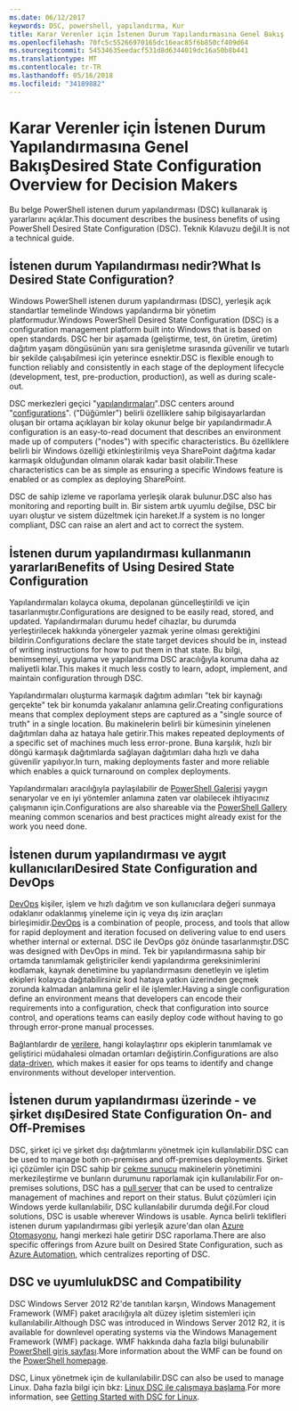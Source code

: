 ```yaml
---
ms.date: 06/12/2017
keywords: DSC, powershell, yapılandırma, Kur
title: Karar Verenler için İstenen Durum Yapılandırmasına Genel Bakış
ms.openlocfilehash: 70fc5c55266970165dc16eac85f6b850cf409d64
ms.sourcegitcommit: 54534635eedacf531d8d6344019dc16a50b8b441
ms.translationtype: MT
ms.contentlocale: tr-TR
ms.lasthandoff: 05/16/2018
ms.locfileid: "34189882"
---
```

# <a name="desired-state-configuration-overview-for-decision-makers"></a><span data-ttu-id="5e273-103">Karar Verenler için İstenen Durum Yapılandırmasına Genel Bakış</span><span class="sxs-lookup"><span data-stu-id="5e273-103">Desired State Configuration Overview for Decision Makers</span></span>

<span data-ttu-id="5e273-104">Bu belge PowerShell istenen durum yapılandırması (DSC) kullanarak iş yararlarını açıklar.</span><span class="sxs-lookup"><span data-stu-id="5e273-104">This document describes the business benefits of using PowerShell Desired State Configuration (DSC).</span></span> <span data-ttu-id="5e273-105">Teknik Kılavuzu değil.</span><span class="sxs-lookup"><span data-stu-id="5e273-105">It is not a technical guide.</span></span>

## <a name="what-is-desired-state-configuration"></a><span data-ttu-id="5e273-106">İstenen durum Yapılandırması nedir?</span><span class="sxs-lookup"><span data-stu-id="5e273-106">What Is Desired State Configuration?</span></span>

<span data-ttu-id="5e273-107">Windows PowerShell istenen durum yapılandırması (DSC), yerleşik açık standartlar temelinde Windows yapılandırma bir yönetim platformudur.</span><span class="sxs-lookup"><span data-stu-id="5e273-107">Windows PowerShell Desired State Configuration (DSC) is a configuration management platform built into Windows that is based on open standards.</span></span> <span data-ttu-id="5e273-108">DSC her bir aşamada (geliştirme, test, ön üretim, üretim) dağıtım yaşam döngüsünün yanı sıra genişletme sırasında güvenilir ve tutarlı bir şekilde çalışabilmesi için yeterince esnektir.</span><span class="sxs-lookup"><span data-stu-id="5e273-108">DSC is flexible enough to function reliably and consistently in each stage of the deployment lifecycle (development, test, pre-production, production), as well as during scale-out.</span></span>

<span data-ttu-id="5e273-109">DSC merkezleri geçici "[yapılandırmaları](https://msdn.microsoft.com/powershell/dsc/configurations)".</span><span class="sxs-lookup"><span data-stu-id="5e273-109">DSC centers around "[configurations](https://msdn.microsoft.com/powershell/dsc/configurations)".</span></span>
<span data-ttu-id="5e273-110">("Düğümler") belirli özelliklere sahip bilgisayarlardan oluşan bir ortama açıklayan bir kolay okunur belge bir yapılandırmadır.</span><span class="sxs-lookup"><span data-stu-id="5e273-110">A configuration is an easy-to-read document that describes an environment made up of computers ("nodes") with specific characteristics.</span></span>
<span data-ttu-id="5e273-111">Bu özelliklere belirli bir Windows özelliği etkinleştirilmiş veya SharePoint dağıtma kadar karmaşık olduğundan olmanın olarak kadar basit olabilir.</span><span class="sxs-lookup"><span data-stu-id="5e273-111">These characteristics can be as simple as ensuring a specific Windows feature is enabled or as complex as deploying SharePoint.</span></span>

<span data-ttu-id="5e273-112">DSC de sahip izleme ve raporlama yerleşik olarak bulunur.</span><span class="sxs-lookup"><span data-stu-id="5e273-112">DSC also has monitoring and reporting built in.</span></span>
<span data-ttu-id="5e273-113">Bir sistem artık uyumlu değilse, DSC bir uyarı oluştur ve sistem düzeltmek için hareket.</span><span class="sxs-lookup"><span data-stu-id="5e273-113">If a system is no longer compliant, DSC can raise an alert and act to correct the system.</span></span>

## <a name="benefits-of-using-desired-state-configuration"></a><span data-ttu-id="5e273-114">İstenen durum yapılandırması kullanmanın yararları</span><span class="sxs-lookup"><span data-stu-id="5e273-114">Benefits of Using Desired State Configuration</span></span>

<span data-ttu-id="5e273-115">Yapılandırmaları kolayca okuma, depolanan güncelleştirildi ve için tasarlanmıştır.</span><span class="sxs-lookup"><span data-stu-id="5e273-115">Configurations are designed to be easily read, stored, and updated.</span></span>
<span data-ttu-id="5e273-116">Yapılandırmaları durumu hedef cihazlar, bu durumda yerleştirilecek hakkında yönergeler yazmak yerine olması gerektiğini bildirin.</span><span class="sxs-lookup"><span data-stu-id="5e273-116">Configurations declare the state target devices should be in, instead of writing instructions for how to put them in that state.</span></span>
<span data-ttu-id="5e273-117">Bu bilgi, benimsemeyi, uygulama ve yapılandırma DSC aracılığıyla koruma daha az maliyetli kılar.</span><span class="sxs-lookup"><span data-stu-id="5e273-117">This makes it much less costly to learn, adopt, implement, and maintain configuration through DSC.</span></span>

<span data-ttu-id="5e273-118">Yapılandırmaları oluşturma karmaşık dağıtım adımları "tek bir kaynağı gerçekte" tek bir konumda yakalanır anlamına gelir.</span><span class="sxs-lookup"><span data-stu-id="5e273-118">Creating configurations means that complex deployment steps are captured as a "single source of truth" in a single location.</span></span>
<span data-ttu-id="5e273-119">Bu makinelerin belirli bir kümesinin yinelenen dağıtımları daha az hataya hale getirir.</span><span class="sxs-lookup"><span data-stu-id="5e273-119">This makes repeated deployments of a specific set of machines much less error-prone.</span></span>
<span data-ttu-id="5e273-120">Buna karşılık, hızlı bir döngü karmaşık dağıtımlarda sağlayan dağıtımları daha hızlı ve daha güvenilir yapılıyor.</span><span class="sxs-lookup"><span data-stu-id="5e273-120">In turn, making deployments faster and more reliable which enables a quick turnaround on complex deployments.</span></span>

<span data-ttu-id="5e273-121">Yapılandırmaları aracılığıyla paylaşılabilir de [PowerShell Galerisi](https://powershellgallery.com) yaygın senaryolar ve en iyi yöntemler anlamına zaten var olabilecek ihtiyacınız çalışmanın için.</span><span class="sxs-lookup"><span data-stu-id="5e273-121">Configurations are also shareable via the [PowerShell Gallery](https://powershellgallery.com) meaning common scenarios and best practices might already exist for the work you need done.</span></span>


## <a name="desired-state-configuration-and-devops"></a><span data-ttu-id="5e273-122">İstenen durum yapılandırması ve aygıt kullanıcıları</span><span class="sxs-lookup"><span data-stu-id="5e273-122">Desired State Configuration and DevOps</span></span>

<span data-ttu-id="5e273-123">[DevOps](http://blogs.technet.com/b/ashleymcglone/archive/2015/11/20/devops-for-n00bs-ie-windows-people.aspx) kişiler, işlem ve hızlı dağıtım ve son kullanıcılara değeri sunmaya odaklanır odaklanmış yineleme için iç veya dış izin araçları birleşimidir.</span><span class="sxs-lookup"><span data-stu-id="5e273-123">[DevOps](http://blogs.technet.com/b/ashleymcglone/archive/2015/11/20/devops-for-n00bs-ie-windows-people.aspx) is a combination of people, process, and tools that allow for rapid deployment and iteration focused on delivering value to end users whether internal or external.</span></span>
<span data-ttu-id="5e273-124">DSC ile DevOps göz önünde tasarlanmıştır.</span><span class="sxs-lookup"><span data-stu-id="5e273-124">DSC was designed with DevOps in mind.</span></span>
<span data-ttu-id="5e273-125">Tek bir yapılandırmasına sahip bir ortamda tanımlamak geliştiriciler kendi yapılandırma gereksinimlerini kodlamak, kaynak denetimine bu yapılandırmasını denetleyin ve işletim ekipleri kolayca dağıtabilirsiniz kod hataya yatkın üzerinden geçmek zorunda kalmadan anlamına gelir el ile işlemler.</span><span class="sxs-lookup"><span data-stu-id="5e273-125">Having a single configuration define an environment means that developers can encode their requirements into a configuration, check that configuration into source control, and operations teams can easily deploy code without having to go through error-prone manual processes.</span></span>

<span data-ttu-id="5e273-126">Bağlantılardır de [verilere](https://msdn.microsoft.com/powershell/dsc/configdata), hangi kolaylaştırır ops ekiplerin tanımlamak ve geliştirici müdahalesi olmadan ortamları değiştirin.</span><span class="sxs-lookup"><span data-stu-id="5e273-126">Configurations are also [data-driven](https://msdn.microsoft.com/powershell/dsc/configdata), which makes it easier for ops teams to identify and change environments without developer intervention.</span></span>

## <a name="desired-state-configuration-on--and-off-premises"></a><span data-ttu-id="5e273-127">İstenen durum yapılandırması üzerinde - ve şirket dışı</span><span class="sxs-lookup"><span data-stu-id="5e273-127">Desired State Configuration On- and Off-Premises</span></span>

<span data-ttu-id="5e273-128">DSC, şirket içi ve şirket dışı dağıtımlarını yönetmek için kullanılabilir.</span><span class="sxs-lookup"><span data-stu-id="5e273-128">DSC can be used to manage both on-premises and off-premises deployments.</span></span>
<span data-ttu-id="5e273-129">Şirket içi çözümler için DSC sahip bir [çekme sunucu](https://msdn.microsoft.com/powershell/dsc/pullserver) makinelerin yönetimini merkezileştirme ve bunların durumunu raporlamak için kullanılabilir.</span><span class="sxs-lookup"><span data-stu-id="5e273-129">For on-premises solutions, DSC has a [pull server](https://msdn.microsoft.com/powershell/dsc/pullserver) that can be used to centralize management of machines and report on their status.</span></span>
<span data-ttu-id="5e273-130">Bulut çözümleri için Windows yerde kullanılabilir, DSC kullanılabilir durumda değil.</span><span class="sxs-lookup"><span data-stu-id="5e273-130">For cloud solutions, DSC is usable wherever Windows is usable.</span></span>
<span data-ttu-id="5e273-131">Ayrıca belirli teklifleri istenen durum yapılandırması gibi yerleşik azure'dan olan [Azure Otomasyonu](https://azure.microsoft.com/en-us/documentation/services/automation/), hangi merkezi hale getirir DSC raporlama.</span><span class="sxs-lookup"><span data-stu-id="5e273-131">There are also specific offerings from Azure built on Desired State Configuration, such as [Azure Automation](https://azure.microsoft.com/en-us/documentation/services/automation/), which centralizes reporting of DSC.</span></span>

## <a name="dsc-and-compatibility"></a><span data-ttu-id="5e273-132">DSC ve uyumluluk</span><span class="sxs-lookup"><span data-stu-id="5e273-132">DSC and Compatibility</span></span>

<span data-ttu-id="5e273-133">DSC Windows Server 2012 R2'de tanıtılan karşın, Windows Management Framework (WMF) paket aracılığıyla alt düzey işletim sistemleri için kullanılabilir.</span><span class="sxs-lookup"><span data-stu-id="5e273-133">Although DSC was introduced in Windows Server 2012 R2, it is available for downlevel operating systems via the Windows Management Framework (WMF) package.</span></span>
<span data-ttu-id="5e273-134">WMF hakkında daha fazla bilgi bulunabilir [PowerShell giriş sayfası](https://msdn.microsoft.com/en-us/powershell/).</span><span class="sxs-lookup"><span data-stu-id="5e273-134">More information about the WMF can be found on the [PowerShell homepage](https://msdn.microsoft.com/en-us/powershell/).</span></span>

<span data-ttu-id="5e273-135">DSC, Linux yönetmek için de kullanılabilir.</span><span class="sxs-lookup"><span data-stu-id="5e273-135">DSC can also be used to manage Linux.</span></span> <span data-ttu-id="5e273-136">Daha fazla bilgi için bkz: [Linux DSC ile çalışmaya başlama](https://msdn.microsoft.com/en-us/powershell/dsc/lnxgettingstarted).</span><span class="sxs-lookup"><span data-stu-id="5e273-136">For more information, see [Getting Started with DSC for Linux](https://msdn.microsoft.com/en-us/powershell/dsc/lnxgettingstarted).</span></span>